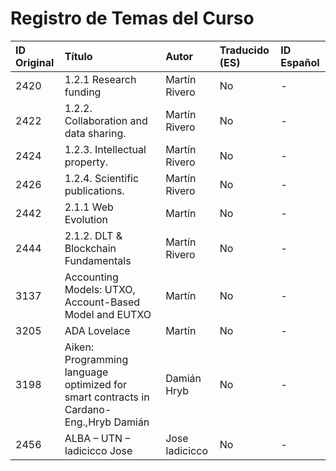 # Registro de Temas del Curso

| ID Original | Título | Autor | Traducido (ES) | ID Español |
| :--- | :--- | :--- | :--- | :--- |
| 2420 | 1.2.1 Research funding | Martín Rivero | No | - |
| 2422 | 1.2.2. Collaboration and data sharing. | Martín Rivero | No | - |
| 2424 | 1.2.3. Intellectual property. | Martín Rivero | No | - |
| 2426 | 1.2.4. Scientific publications. | Martín Rivero | No | - |
| 2442 | 2.1.1 Web Evolution | Martín | No | - |
| 2444 | 2.1.2. DLT &amp; Blockchain Fundamentals | Martín Rivero | No | - |
| 3137 | Accounting Models: UTXO, Account-Based Model and EUTXO | Martín | No | - |
| 3205 | ADA Lovelace | Martín | No | - |
| 3198 | Aiken: Programming language optimized for smart contracts in Cardano- Eng.,Hryb Damián | Damián Hryb | No | - |
| 2456 | ALBA &#8211; UTN &#8211; Iadicicco Jose | Jose Iadicicco | No | - |